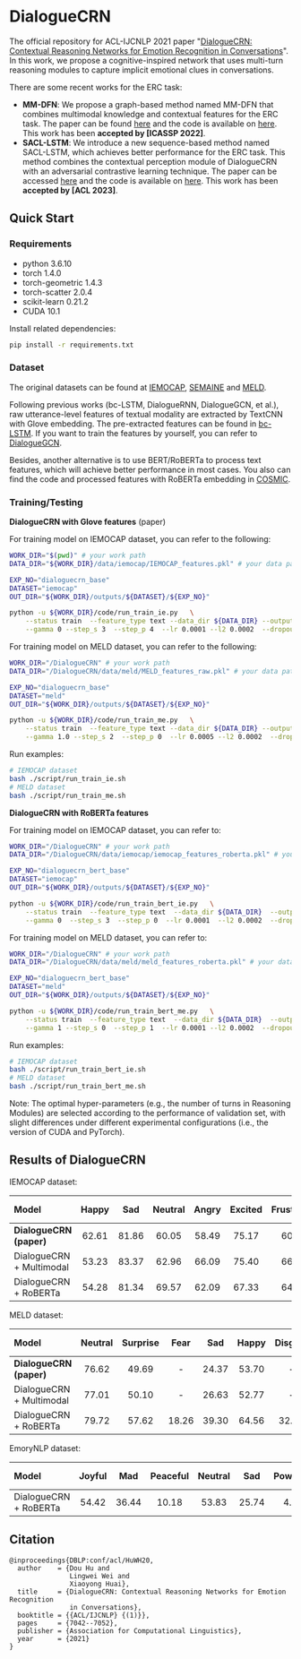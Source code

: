 # DialogueCRN
The official repository for ACL-IJCNLP 2021 paper "[DialogueCRN: Contextual Reasoning Networks for Emotion Recognition in Conversations](https://arxiv.org/pdf/2106.01978.pdf)".
In this work, we propose a cognitive-inspired network that uses multi-turn reasoning modules to capture implicit emotional clues in conversations.


There are some recent works for the ERC task:
- **MM-DFN**: We propose a graph-based method named MM-DFN that combines multimodal knowledge and contextual features for the ERC task. The paper can be found [here](https://arxiv.org/pdf/2203.02385.pdf) and the code is available on [here](https://github.com/zerohd4869/MM-DFN). This work has been **accepted by [ICASSP 2022]**.
- **SACL-LSTM**: We introduce a new sequence-based method named SACL-LSTM, which achieves better performance for the ERC task. This method combines the contextual perception module of DialogueCRN with an adversarial contrastive learning technique. The paper can be accessed [here](https://aclanthology.org/2023.acl-long.606.pdf) and the code is available on [here](https://github.com/zerohd4869/SACL/tree/main/SACL-LSTM). This work has been **accepted by [ACL 2023]**.


## Quick Start

### Requirements

* python 3.6.10          
* torch 1.4.0            
* torch-geometric 1.4.3
* torch-scatter 2.0.4
* scikit-learn 0.21.2
* CUDA 10.1

Install related dependencies:
```bash
pip install -r requirements.txt
```


### Dataset

The original datasets can be found at [IEMOCAP](https://sail.usc.edu/iemocap/), [SEMAINE](https://semaine-db.eu) and [MELD](https://github.com/SenticNet/MELD).

Following previous works (bc-LSTM, DialogueRNN, DialogueGCN, et al.), raw utterance-level features of textual modality are extracted by TextCNN with Glove embedding.
The pre-extracted features can be found in [bc-LSTM](https://github.com/declare-lab/conv-emotion/tree/master/bc-LSTM-pytorch). If you want to train the features by yourself, you can refer to [DialogueGCN](https://github.com/declare-lab/conv-emotion/tree/master/DialogueGCN).

Besides, another alternative is to use BERT/RoBERTa to process text features, which will achieve better performance in most cases. You also can find the code and processed features with RoBERTa embedding in [COSMIC](https://github.com/declare-lab/conv-emotion/tree/master/COSMIC/feature-extraction).


### Training/Testing

**DialogueCRN with Glove features** (paper)

For training model on IEMOCAP dataset, you can refer to the following:
    
```bash
WORK_DIR="$(pwd)" # your work path
DATA_DIR="${WORK_DIR}/data/iemocap/IEMOCAP_features.pkl" # your data path

EXP_NO="dialoguecrn_base"
DATASET="iemocap"
OUT_DIR="${WORK_DIR}/outputs/${DATASET}/${EXP_NO}"

python -u ${WORK_DIR}/code/run_train_ie.py   \
    --status train  --feature_type text --data_dir ${DATA_DIR} --output_dir ${OUT_DIR}  \
    --gamma 0 --step_s 3  --step_p 4  --lr 0.0001 --l2 0.0002  --dropout 0.2 --base_layer 2
```

For training model on MELD dataset, you can refer to the following:

```bash
WORK_DIR="/DialogueCRN" # your work path
DATA_DIR="/DialogueCRN/data/meld/MELD_features_raw.pkl" # your data path

EXP_NO="dialoguecrn_base"
DATASET="meld"
OUT_DIR="${WORK_DIR}/outputs/${DATASET}/${EXP_NO}"

python -u ${WORK_DIR}/code/run_train_me.py   \
    --status train  --feature_type text --data_dir ${DATA_DIR} --output_dir ${OUT_DIR}  \
    --gamma 1.0 --step_s 2  --step_p 0  --lr 0.0005 --l2 0.0002  --dropout 0.2 --base_layer 1 --valid_rate 0.1
```

Run examples:
```bash
# IEMOCAP dataset
bash ./script/run_train_ie.sh
# MELD dataset
bash ./script/run_train_me.sh
```


**DialogueCRN with RoBERTa features**

For training model on IEMOCAP dataset, you can refer to:

```bash
WORK_DIR="/DialogueCRN" # your work path
DATA_DIR="/DialogueCRN/data/iemocap/iemocap_features_roberta.pkl" # your data path

EXP_NO="dialoguecrn_bert_base"
DATASET="iemocap"
OUT_DIR="${WORK_DIR}/outputs/${DATASET}/${EXP_NO}"

python -u ${WORK_DIR}/code/run_train_bert_ie.py   \
    --status train  --feature_type text  --data_dir ${DATA_DIR}  --output_dir ${OUT_DIR}    \
    --gamma 0  --step_s 3  --step_p 0  --lr 0.0001  --l2 0.0002  --dropout 0.2  --base_layer 2 --valid_rate 0.1
```

For training model on MELD dataset, you can refer to:
```bash
WORK_DIR="/DialogueCRN" # your work path
DATA_DIR="/DialogueCRN/data/meld/meld_features_roberta.pkl" # your data path

EXP_NO="dialoguecrn_bert_base"
DATASET="meld"
OUT_DIR="${WORK_DIR}/outputs/${DATASET}/${EXP_NO}"

python -u ${WORK_DIR}/code/run_train_bert_me.py   \
    --status train  --feature_type text  --data_dir ${DATA_DIR}  --output_dir ${OUT_DIR}    \
    --gamma 1 --step_s 0  --step_p 1  --lr 0.0001 --l2 0.0002  --dropout 0.2 --base_layer 1 --use_valid_flag
```

Run examples:
```bash
# IEMOCAP dataset
bash ./script/run_train_bert_ie.sh 
# MELD dataset
bash ./script/run_train_bert_me.sh 

```

Note: The optimal hyper-parameters (e.g., the number of turns in Reasoning Modules) are selected according to the performance of validation set, with slight differences under different experimental configurations (i.e., the version of CUDA and PyTorch).


## Results of DialogueCRN

IEMOCAP dataset:

|Model |Happy|Sad|Neutral|Angry|Excited|Frustrated|*Acc*|*Weighted-F1*|
|:----- |:-----:|:-----:|:-----:|:-----:|:-----:|:-----:|:-----:|:-----:|
|**DialogueCRN (paper)** |62.61|81.86|60.05|58.49|75.17|60.08|66.05|66.20|
|DialogueCRN + Multimodal |53.23|83.37|62.96|66.09|75.40|66.07|67.16|67.21|
|DialogueCRN + RoBERTa |54.28|81.34|69.57|62.09|67.33|64.22|67.39|67.53|


MELD dataset:

|Model |Neutral|Surprise|Fear|Sad|Happy|Disgust|Anger|*Acc*|*Weighted-F1*|
|:-----|:-----:|:-----:|:-----:|:-----:|:-----:|:-----:|:-----:|:-----:|:-----:|
|**DialogueCRN (paper)** |76.62|49.69|-|24.37|53.70|-|44.91|60.73|58.39|
|DialogueCRN + Multimodal |77.01|50.10|-|26.63|52.77|-|45.15|61.11|58.67|
|DialogueCRN + RoBERTa |79.72|57.62|18.26|39.30|64.56|32.07|52.53|66.93|65.77|


EmoryNLP dataset:

|Model |Joyful|Mad|Peaceful|Neutral|Sad|Powerful|Scared|*Acc*|*Macro-F1*|*Weighted-F1*|
|:-----|:-----:|:-----:|:-----:|:-----:|:-----:|:-----:|:-----:|:-----:|:-----:|:-----:|
|DialogueCRN + RoBERTa |54.42|36.44|10.18|53.83|25.74|4.55|37.49|41.04|31.81|38.79|


## Citation
```
@inproceedings{DBLP:conf/acl/HuWH20,
  author    = {Dou Hu and
               Lingwei Wei and
               Xiaoyong Huai},
  title     = {DialogueCRN: Contextual Reasoning Networks for Emotion Recognition
               in Conversations},
  booktitle = {{ACL/IJCNLP} {(1)}},
  pages     = {7042--7052},
  publisher = {Association for Computational Linguistics},
  year      = {2021}
}
```


